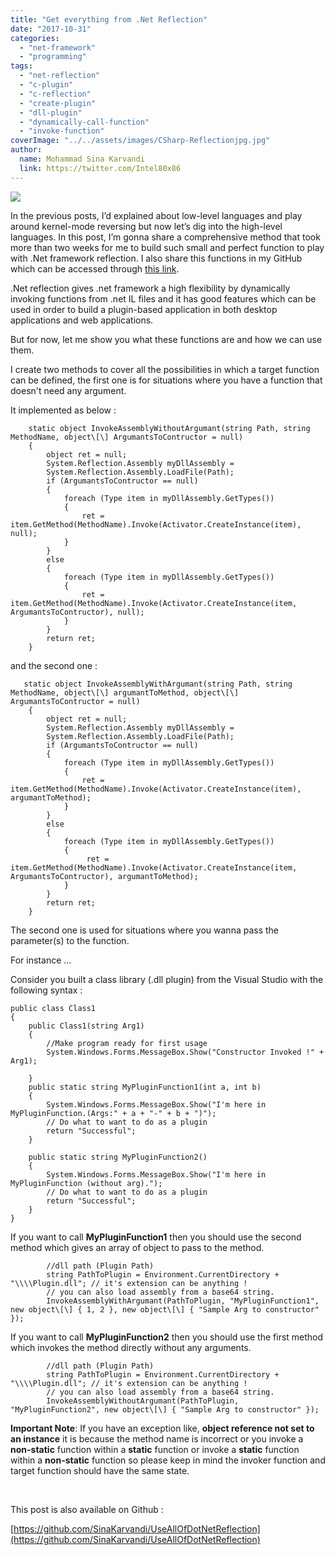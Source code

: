 ```yaml
---
title: "Get everything from .Net Reflection"
date: "2017-10-31"
categories: 
  - "net-framework"
  - "programming"
tags: 
  - "net-reflection"
  - "c-plugin"
  - "c-reflection"
  - "create-plugin"
  - "dll-plugin"
  - "dynamically-call-function"
  - "invoke-function"
coverImage: "../../assets/images/CSharp-Reflectionjpg.jpg"
author:
  name: Mohammad Sina Karvandi
  link: https://twitter.com/Intel80x86
---
```


![](../../assets/images/CSharp-Reflectionjpg.jpg)

In the previous posts, I’d explained about low-level languages and play around kernel-mode reversing but now let’s dig into the high-level languages. In this post, I’m gonna share a comprehensive method that took more than two weeks for me to build such small and perfect function to play with .Net framework reflection. I also share this functions in my GitHub which can be accessed through [this link](https://github.com/SinaKarvandi/UseAllOfDotNetReflection).

.Net reflection gives .net framework a high flexibility by dynamically invoking functions from .net IL files and it has good features which can be used in order to build a plugin-based application in both desktop applications and web applications.

But for now, let me show you what these functions are and how we can use them.

I create two methods to cover all the possibilities in which a target function can be defined, the first one is for situations where you have a function that doesn't need any argument.

It implemented as below :

        static object InvokeAssemblyWithoutArgumant(string Path, string MethodName, object\[\] ArgumantsToContructor = null)
        {
            object ret = null;
            System.Reflection.Assembly myDllAssembly =
            System.Reflection.Assembly.LoadFile(Path);
            if (ArgumantsToContructor == null)
            {
                foreach (Type item in myDllAssembly.GetTypes())
                {
                    ret = item.GetMethod(MethodName).Invoke(Activator.CreateInstance(item), null);
                }
            }
            else
            {
                foreach (Type item in myDllAssembly.GetTypes())
                {
                    ret = item.GetMethod(MethodName).Invoke(Activator.CreateInstance(item, ArgumantsToContructor), null);
                }
            }
            return ret;
        }

and the second one :

       static object InvokeAssemblyWithArgumant(string Path, string MethodName, object\[\] argumantToMethod, object\[\] ArgumantsToContructor = null)
        {
            object ret = null;
            System.Reflection.Assembly myDllAssembly =
            System.Reflection.Assembly.LoadFile(Path);
            if (ArgumantsToContructor == null)
            {
                foreach (Type item in myDllAssembly.GetTypes())
                {
                    ret = item.GetMethod(MethodName).Invoke(Activator.CreateInstance(item), argumantToMethod);
                }
            }
            else
            {
                foreach (Type item in myDllAssembly.GetTypes())
                {
                     ret = item.GetMethod(MethodName).Invoke(Activator.CreateInstance(item, ArgumantsToContructor), argumantToMethod);
                }
            }
            return ret;
        }

The second one is used for situations where you wanna pass the parameter(s) to the function.

For instance ...

Consider you built a class library (.dll plugin) from the Visual Studio with the following syntax :

    public class Class1
    {
        public Class1(string Arg1)
        {
            //Make program ready for first usage
            System.Windows.Forms.MessageBox.Show("Constructor Invoked !" + Arg1);

        }
        public static string MyPluginFunction1(int a, int b)
        {
            System.Windows.Forms.MessageBox.Show("I'm here in MyPluginFunction.(Args:" + a + "-" + b + ")");
            // Do what to want to do as a plugin
            return "Successful";
        }

        public static string MyPluginFunction2()
        {
            System.Windows.Forms.MessageBox.Show("I'm here in MyPluginFunction (without arg).");
            // Do what to want to do as a plugin
            return "Successful";
        }
    }

If you want to call **MyPluginFunction1** then you should use the second method which gives an array of object to pass to the method.

            //dll path (Plugin Path)
            string PathToPlugin = Environment.CurrentDirectory + "\\\\Plugin.dll"; // it's extension can be anything !
            // you can also load assembly from a base64 string.
            InvokeAssemblyWithArgumant(PathToPlugin, "MyPluginFunction1", new object\[\] { 1, 2 }, new object\[\] { "Sample Arg to constructor" });

If you want to call **MyPluginFunction2** then you should use the first method which invokes the method directly without any arguments.

            //dll path (Plugin Path)
            string PathToPlugin = Environment.CurrentDirectory + "\\\\Plugin.dll"; // it's extension can be anything !
            // you can also load assembly from a base64 string.
            InvokeAssemblyWithoutArgumant(PathToPlugin, "MyPluginFunction2", new object\[\] { "Sample Arg to constructor" });

**Important Note**: If you have an exception like, **object reference not set to an instance** it is because the method name is incorrect or you invoke a **non-static** function within a **static** function or invoke a **static** function within a **non-static** function so please keep in mind the invoker function and target function should have the same state.

 

This post is also available on Github :

[https://github.com/SinaKarvandi/UseAllOfDotNetReflection](https://github.com/SinaKarvandi/UseAllOfDotNetReflection)
